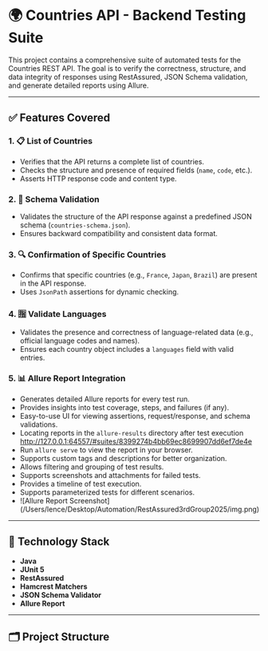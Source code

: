 # 🌍 Countries API - Backend Testing Suite

This project contains a comprehensive suite of automated tests for the Countries REST API. The goal is to verify the correctness, structure, and data integrity of responses using RestAssured, JSON Schema validation, and generate detailed reports using Allure.

---

## ✅ Features Covered

### 1. 📋 List of Countries
- Verifies that the API returns a complete list of countries.
- Checks the structure and presence of required fields (`name`, `code`, etc.).
- Asserts HTTP response code and content type.

### 2. 📐 Schema Validation
- Validates the structure of the API response against a predefined JSON schema (`countries-schema.json`).
- Ensures backward compatibility and consistent data format.

### 3. 🔍 Confirmation of Specific Countries
- Confirms that specific countries (e.g., `France`, `Japan`, `Brazil`) are present in the API response.
- Uses `JsonPath` assertions for dynamic checking.

### 4. 🈯 Validate Languages
- Validates the presence and correctness of language-related data (e.g., official language codes and names).
- Ensures each country object includes a `languages` field with valid entries.

### 5. 📊 Allure Report Integration
- Generates detailed Allure reports for every test run.
- Provides insights into test coverage, steps, and failures (if any).
- Easy-to-use UI for viewing assertions, request/response, and schema validations.
- Locating reports in the `allure-results` directory after test execution http://127.0.0.1:64557/#suites/8399274b4bb69ec8699907dd6ef7de4e
- Run `allure serve` to view the report in your browser.
- Supports custom tags and descriptions for better organization.
- Allows filtering and grouping of test results.
- Supports screenshots and attachments for failed tests.
- Provides a timeline of test execution.
- Supports parameterized tests for different scenarios.
- ![Allure Report Screenshot] (/Users/lence/Desktop/Automation/RestAssured3rdGroup2025/img.png)

---

## 🧪 Technology Stack

- **Java**
- **JUnit 5**
- **RestAssured**
- **Hamcrest Matchers**
- **JSON Schema Validator**
- **Allure Report**

---

## 🗂 Project Structure

